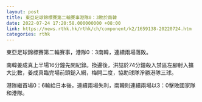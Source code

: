 ```yaml
---
layout: post
title: 東亞足球錦標賽第二輪賽事港隊0：3敗於南韓
date: 2022-07-24 17:20:58.000000000 +08:00
link: https://news.rthk.hk/rthk/ch/component/k2/1659138-20220724.htm
categories: rthk
---
```


東亞足球錦標賽第二輪賽事，港隊0：3南韓，連續兩場落敗。

南韓姜成真上半場16分鐘先開紀錄。換邊後，洪喆於74分鐘殺入禁區左腳射入擴大比數，姜成真臨完場前頭鎚入網，梅開二度，協助球隊淨勝港隊三球。

港隊繼首場0：6輸給日本後，連續兩場失利，南韓則連續兩場以3：0擊敗國家隊和港隊。
